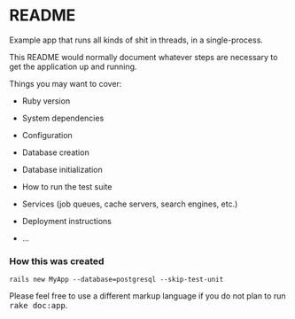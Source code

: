 # README

Example app that runs all kinds of shit in threads, in a single-process.

This README would normally document whatever steps are necessary to get the
application up and running.

Things you may want to cover:

* Ruby version

* System dependencies

* Configuration

* Database creation

* Database initialization

* How to run the test suite

* Services (job queues, cache servers, search engines, etc.)

* Deployment instructions

* ...


### How this was created

    rails new MyApp --database=postgresql --skip-test-unit


Please feel free to use a different markup language if you do not plan to run
<tt>rake doc:app</tt>.
